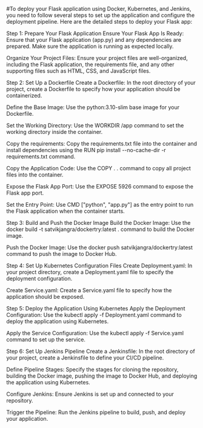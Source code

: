 #To deploy your Flask application using Docker, Kubernetes, and Jenkins, you need to follow several steps to set up the application and configure the deployment pipeline. Here are the detailed steps to deploy your Flask app:

Step 1: Prepare Your Flask Application
Ensure Your Flask App Is Ready: Ensure that your Flask application (app.py) and any dependencies are prepared. Make sure the application is running as expected locally.

Organize Your Project Files: Ensure your project files are well-organized, including the Flask application, the requirements file, and any other supporting files such as HTML, CSS, and JavaScript files.

Step 2: Set Up a Dockerfile
Create a Dockerfile: In the root directory of your project, create a Dockerfile to specify how your application should be containerized.

Define the Base Image: Use the python:3.10-slim base image for your Dockerfile.

Set the Working Directory: Use the WORKDIR /app command to set the working directory inside the container.

Copy the requirements: Copy the requirements.txt file into the container and install dependencies using the RUN pip install --no-cache-dir -r requirements.txt command.

Copy the Application Code: Use the COPY . . command to copy all project files into the container.

Expose the Flask App Port: Use the EXPOSE 5926 command to expose the Flask app port.

Set the Entry Point: Use CMD ["python", "app.py"] as the entry point to run the Flask application when the container starts.

Step 3: Build and Push the Docker Image
Build the Docker Image: Use the docker build -t satvikjangra/dockertry:latest . command to build the Docker image.

Push the Docker Image: Use the docker push satvikjangra/dockertry:latest command to push the image to Docker Hub.

Step 4: Set Up Kubernetes Configuration Files
Create Deployment.yaml: In your project directory, create a Deployment.yaml file to specify the deployment configuration.

Create Service.yaml: Create a Service.yaml file to specify how the application should be exposed.

Step 5: Deploy the Application Using Kubernetes
Apply the Deployment Configuration: Use the kubectl apply -f Deployment.yaml command to deploy the application using Kubernetes.

Apply the Service Configuration: Use the kubectl apply -f Service.yaml command to set up the service.

Step 6: Set Up Jenkins Pipeline
Create a Jenkinsfile: In the root directory of your project, create a Jenkinsfile to define your CI/CD pipeline.

Define Pipeline Stages: Specify the stages for cloning the repository, building the Docker image, pushing the image to Docker Hub, and deploying the application using Kubernetes.

Configure Jenkins: Ensure Jenkins is set up and connected to your repository.

Trigger the Pipeline: Run the Jenkins pipeline to build, push, and deploy your application.

